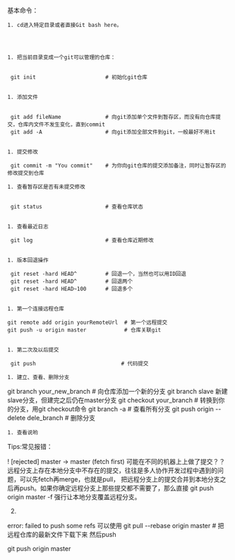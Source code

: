 基本命令：


	1. cd进入特定目录或者直接Git bash here。




	1. 把当前目录变成一个git可以管理的仓库：


     git init                      # 初始化git仓库


	1. 添加文件


     git add fileName              # 向git添加单个文件到暂存区，而没有向仓库提交，仓库内文件不发生变化，直到commit
     git add -A                    # 向git添加全部文件到git，一般最好不用it


	1. 提交修改

     git commit -m "You commit"    # 为你向git仓库的提交添加备注，同时让暂存区的修改提交到仓库

	1. 查看暂存区是否有未提交修改


     git status                    # 查看仓库状态


	1. 查看最近日志

     git log                       # 查看仓库近期修改


	1. 版本回退操作

     git reset -hard HEAD^         # 回退一个，当然也可以用ID回退
     git reset -hard HEAD^         # 回退两个
     git reset -hard HEAD~100      # 回退多个


	1. 第一个连接远程仓库

    git remote add origin yourRemoteUrl  # 第一个远程提交
    git push -u origin master            # 仓库关联git


	1. 第二次及以后提交

     git push                           # 代码提交   

	1. 建立、查看、删除分支


git branch your_new_branch               # 向仓库添加一个新的分支 git branch slave  新建slave分支，但建完之后仍在master分支
git checkout your_branch                 # 转换到你的分支，用git checkout命令
git branch -a                            # 查看所有分支
git push origin --delete dele_branch     # 删除分支

	1. 查看说哟



Tips:常见报错：

 ! [rejected] master -> master (fetch first)
可能在不同的机器上上做了提交？？远程分支上存在本地分支中不存在的提交，往往是多人协作开发过程中遇到的问题，可以先fetch再merge，也就是pull，
把远程分支上的提交合并到本地分支之后再push。如果你确定远程分支上那些提交都不需要了，那么直接
git push origin master -f
强行让本地分支覆盖远程分支。


2.
error: failed to push some refs 
可以使用
git pull --rebase origin master          # 把远程仓库的最新文件下载下来
然后push

git push origin master
